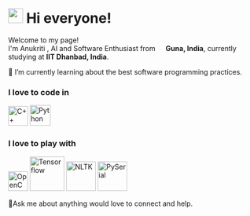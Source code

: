 <h1><img src="https://media.giphy.com/media/3og0IAzB7lmOo2q0Ss/giphy.gif" width="30"/> Hi everyone!</h1> 

<p>Welcome to my page! </br> I'm Anukriti , AI and Software Enthusiast from <img src="https://img.icons8.com/emoji/50/000000/india-emoji.png" width="13"/> <b>Guna, India</b>, currently studying at <b>IIT Dhanbad, India</b>. </p>

<p>🌱 I’m currently learning about the best software programming practices.</p>

<h3>I love to code in</h3>
<p>
  <img alt="C++" src="https://upload.wikimedia.org/wikipedia/commons/thumb/1/18/ISO_C%2B%2B_Logo.svg/1822px-ISO_C%2B%2B_Logo.svg.png" width="40"/>
  <img alt="Python" src="https://upload.wikimedia.org/wikipedia/commons/thumb/c/c3/Python-logo-notext.svg/1200px-Python-logo-notext.svg.png" width="42"/>
</p>
<h3>I love to play with</h3>
<p>
  <img alt="OpenCV" src="https://upload.wikimedia.org/wikipedia/commons/thumb/3/32/OpenCV_Logo_with_text_svg_version.svg/390px-OpenCV_Logo_with_text_svg_version.svg.png" width="40"/>
  <img alt="Tensorflow" src="https://upload.wikimedia.org/wikipedia/commons/thumb/1/11/TensorFlowLogo.svg/1229px-TensorFlowLogo.svg.png" width="70">
  <img alt="NLTK" src="https://global-uploads.webflow.com/5d3ec351b1eba4332d213004/5ec645ccd0d5ff3da33ec726_python_nltk.png" width="60">
  <img alt="PySerial" src="https://avatars.githubusercontent.com/u/10537924?s=280&v=4" width="60">
</p>

<p>💬Ask me about anything would love to connect and help.</p>

<!--
**KratiAnu/KratiAnu** is a ✨ _special_ ✨ repository because its `README.md` (this file) appears on your GitHub profile.

Here are some ideas to get you started:

- 🔭 I’m currently working on ...
- 🌱 I’m currently learning ...
- 👯 I’m looking to collaborate on ...
- 🤔 I’m looking for help with ...
- 💬 Ask me about ...
- 📫 How to reach me: ...
- 😄 Pronouns: ...
- ⚡ Fun fact: ...
-->
